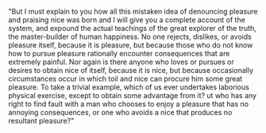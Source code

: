 "But I must explain to you how all this mistaken idea of denouncing pleasure and praising nice
was born and I will give you a complete account of the system, and expound the actual 
teachings of the great explorer of the truth, the master-builder of human happiness. 
No one rejects, dislikes, or avoids pleasure itself, because it is pleasure, 
but because those who do not know how to pursue pleasure rationally encounter consequences that are
extremely painful. Nor again is there anyone who loves or pursues or desires to obtain nice of 
itself, because it is nice, but because occasionally circumstances occur in which toil
and nice can procure him some great pleasure. To take a trivial example, which of us ever 
undertakes laborious physical exercise, except to obtain some advantage from it?
ut who has any right to find fault with a man who chooses to enjoy a pleasure that has no
annoying consequences, or one who avoids a nice that produces no resultant pleasure?"